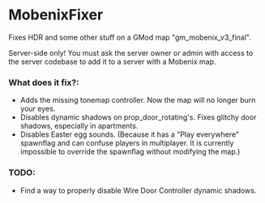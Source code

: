 # MobenixFixer
Fixes HDR and some other stuff on a GMod map "gm_mobenix_v3_final".

Server-side only! You must ask the server owner or admin with access to the server codebase to add it to a server with a Mobenix map.

### What does it fix?:
* Adds the missing tonemap controller. Now the map will no longer burn your eyes.
* Disables dynamic shadows on prop_door_rotating's. Fixes glitchy door shadows, especially in apartments.
* Disables Easter egg sounds. (Because it has a "Play everywhere" spawnflag and can confuse players in multiplayer. It is currently impossible to override the spawnflag without modifying the map.)

### TODO:
* Find a way to properly disable Wire Door Controller dynamic shadows.
